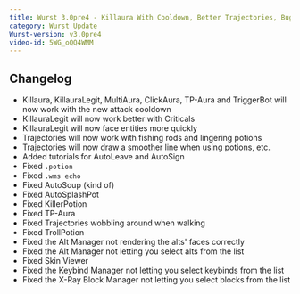 ```yaml
---
title: Wurst 3.0pre4 - Killaura With Cooldown, Better Trajectories, Bugfixes
category: Wurst Update
Wurst-version: v3.0pre4
video-id: 5WG_oQQ4WMM
---
```

## Changelog
- Killaura, KillauraLegit, MultiAura, ClickAura, TP-Aura and TriggerBot will now work with the new attack cooldown
- KillauraLegit will now work better with Criticals
- KillauraLegit will now face entities more quickly
- Trajectories will now work with fishing rods and lingering potions
- Trajectories will now draw a smoother line when using potions, etc.
- Added tutorials for AutoLeave and AutoSign
- Fixed `.potion`
- Fixed `.wms echo`
- Fixed AutoSoup (kind of)
- Fixed AutoSplashPot<!--read more-->
- Fixed KillerPotion
- Fixed TP-Aura
- Fixed Trajectories wobbling around when walking
- Fixed TrollPotion
- Fixed the Alt Manager not rendering the alts' faces correctly
- Fixed the Alt Manager not letting you select alts from the list
- Fixed Skin Viewer
- Fixed the Keybind Manager not letting you select keybinds from the list
- Fixed the X-Ray Block Manager not letting you select blocks from the list
